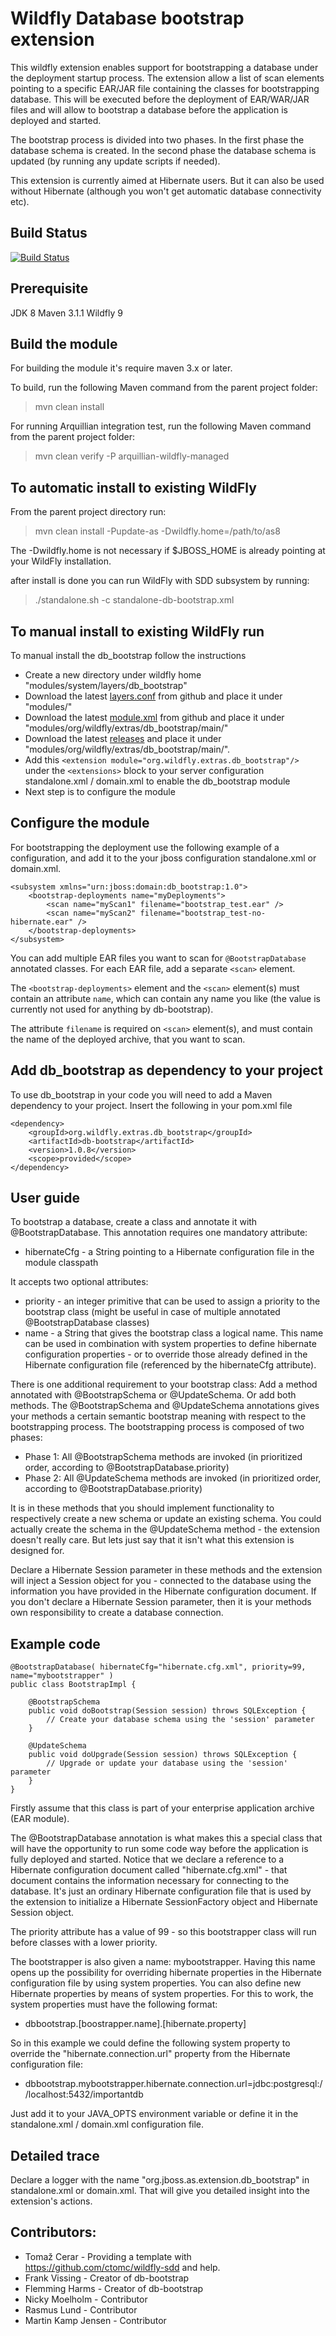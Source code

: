 Wildfly Database bootstrap extension
=========================================

This wildfly extension enables support for bootstrapping a database under the deployment startup process.
The extension allow a list of scan elements pointing to a specific EAR/JAR file containing the classes
for bootstrapping database. This will be executed before the deployment of EAR/WAR/JAR files and will allow
to bootstrap a database before the application is deployed and started.

The bootstrap process is divided into two phases. In the first phase the database schema is created. In the second
phase the database schema is updated (by running any update scripts if needed). 

This extension is currently aimed at Hibernate users. But it can also be used without Hibernate (although you won't get automatic database connectivity etc).

Build Status
---------------

[![Build Status](https://travis-ci.org/wildfly-extras/db-bootstrap.svg?branch=master)](https://travis-ci.org/wildfly-extras/db-bootstrap)


Prerequisite
---------------
JDK 8
Maven 3.1.1
Wildfly 9

Build the module
---------------

For building the module it's require maven 3.x or later.

To build, run the following Maven command from the parent project folder:
> mvn clean install

For running Arquillian integration test, run the following Maven command from the parent project folder:
> mvn clean verify -P arquillian-wildfly-managed 

To automatic install to existing WildFly
----------------------------------------
From the parent project directory run:
> mvn clean install -Pupdate-as -Dwildfly.home=/path/to/as8

The -Dwildfly.home is not necessary if $JBOSS_HOME is already pointing at your WildFly installation.

after install is done you can run WildFly with SDD subsystem by running:

> ./standalone.sh -c standalone-db-bootstrap.xml

To manual install to existing WildFly run
--------------------------------------------
To manual install the db_bootstrap follow the instructions

- Create a new directory under wildfly home "modules/system/layers/db_bootstrap"
- Download the latest [layers.conf](https://github.com/wildfly-extras/db-bootstrap/tree/master/integrate/src/main/resources/layers/layers.conf) from github and place it under "modules/"
- Download the latest [module.xml](https://github.com/wildfly-extras/db-bootstrap/tree/master/integrate/src/main/resources/modules/org/wildfly/extras/db_bootstrap/main) from github and place it under "modules/org/wildfly/extras/db_bootstrap/main/"
- Download the latest [releases](https://github.com/wildfly-extras/db-bootstrap/releases) and place it under "modules/org/wildfly/extras/db_bootstrap/main/".
- Add this `<extension module="org.wildfly.extras.db_bootstrap"/>` under the `<extensions>` block to your server configuration standalone.xml / domain.xml to enable the db_bootstrap module
- Next step is to configure the module

Configure the module
--------------------
For bootstrapping the deployment use the following example of a configuration, and add it to the your jboss configuration standalone.xml or domain.xml.

	<subsystem xmlns="urn:jboss:domain:db_bootstrap:1.0">
		<bootstrap-deployments name="myDeployments">
			<scan name="myScan1" filename="bootstrap_test.ear" />
			<scan name="myScan2" filename="bootstrap_test-no-hibernate.ear" />
		</bootstrap-deployments>
	</subsystem>

You can add multiple EAR files you want to scan for `@BootstrapDatabase` annotated classes. For each EAR file, add a separate `<scan>` element.

The `<bootstrap-deployments>` element and the `<scan>` element(s) must contain an attribute `name`, which can contain any name you like (the value is currently not used for anything by db-bootstrap).

The attribute `filename` is required on `<scan>` element(s), and must contain the name of the deployed archive, that you want to scan.

Add db_bootstrap as dependency to your project
----------------------------------------------
To use db_bootstrap in your code you will need to add a Maven dependency to your project. Insert the following in your pom.xml file

    <dependency>
        <groupId>org.wildfly.extras.db_bootstrap</groupId>
        <artifactId>db-bootstrap</artifactId>
        <version>1.0.8</version>
        <scope>provided</scope>
    </dependency>

User guide
-------------------
To bootstrap a database, create a class and annotate it with @BootstrapDatabase. This annotation requires one mandatory attribute:
- hibernateCfg - a String pointing to a Hibernate configuration file in the module classpath

It accepts two optional attributes:
- priority - an integer primitive that can be used to assign a priority to the bootstrap class (might be useful in case of multiple annotated @BootstrapDatabase classes)
- name - a String that gives the bootstrap class a logical name. This name can be used in combination with system properties to define hibernate configuration properties - or to override those already defined in the Hibernate configuration file (referenced by the hibernateCfg attribute).

There is one additional requirement to your bootstrap class: Add a method annotated with @BootstrapSchema or @UpdateSchema. Or add both methods. The @BootstrapSchema and @UpdateSchema annotations gives your methods a certain semantic bootstrap meaning with respect to the bootstrapping process. The bootstrapping process is composed of two phases: 
- Phase 1: All @BootstrapSchema methods are invoked (in prioritized order, according to @BootstrapDatabase.priority)
- Phase 2: All @UpdateSchema methods are invoked (in prioritized order, according to @BootstrapDatabase.priority)

It is in these methods that you should implement functionality to respectively create a new schema or update an existing schema. You could actually create the schema in the @UpdateSchema method - the extension doesn't really care. But lets just say that it isn't what this extension is designed for. 

Declare a Hibernate Session parameter in these methods and the extension will inject a Session object for you - connected to the database using the information you have provided in the Hibernate configuration document. If you don't declare a Hibernate Session parameter, then it is your methods own responsibility to create a database connection.

Example code
-------------------

    @BootstrapDatabase( hibernateCfg="hibernate.cfg.xml", priority=99, name="mybootstrapper" )
    public class BootstrapImpl {

        @BootstrapSchema
        public void doBootstrap(Session session) throws SQLException {
            // Create your database schema using the 'session' parameter
        }
    
        @UpdateSchema
        public void doUpgrade(Session session) throws SQLException {
            // Upgrade or update your database using the 'session' parameter
        }
    }

Firstly assume that this class is part of your enterprise application archive (EAR module). 

The @BootstrapDatabase annotation is what makes this a special class that will have the opportunity to run some code way before the application is fully deployed and started. 
Notice that we declare a reference to a Hibernate configuration document called "hibernate.cfg.xml" - that document contains the information necessary for  connecting to the database. 
It's just an ordinary Hibernate configuration file that is used by the extension to initialize a Hibernate SessionFactory object and Hibernate Session object.

The priority attribute has a value of 99 - so this bootstrapper class will run before classes with a lower priority. 

The bootstrapper is also given a name: mybootstrapper.
Having this name opens up the possibility for overriding hibernate properties in the Hibernate configuration file by using system properties. You can also define new Hibernate properties by means of system properties. For this to work, the system properties must have the following format:
- dbbootstrap.[boostrapper.name].[hibernate.property]

So in this example we could define the following system property to override the "hibernate.connection.url" property from the Hibernate configuration file:
- dbbootstrap.mybootstrapper.hibernate.connection.url=jdbc:postgresql://localhost:5432/importantdb

Just add it to your JAVA_OPTS environment variable or define it in the standalone.xml / domain.xml configuration file. 


Detailed trace
-------------------
Declare a logger with the name "org.jboss.as.extension.db_bootstrap" in standalone.xml or domain.xml. That will give you detailed insight into the extension's actions.

Contributors:
-------------------
- Tomaž Cerar -  Providing a template with https://github.com/ctomc/wildfly-sdd and help. 
- Frank Vissing - Creator of db-bootstrap
- Flemming Harms - Creator of db-bootstrap 
- Nicky Moelholm - Contributor 
- Rasmus Lund - Contributor
- Martin Kamp Jensen - Contributor
